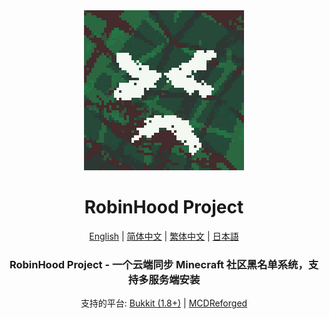 ﻿<!-- readme -->

<div align="center">

<img src="public/logo.png" width="256" height="256">

# RobinHood Project

[English](README-en_US.md) | [简体中文](README-zh_Hans.md) | [繁体中文](README-zh_Hant.md) | [日本語](README-ja_JP.md)

### RobinHood Project - 一个云端同步 Minecraft 社区黑名单系统，支持多服务端安装

支持的平台: [Bukkit (1.8+)](https://github.com/Minecraft-RobinHood-Project/RobinHoodProject-Bukkit) | [MCDReforged](https://github.com/Minecraft-RobinHood-Project/RobinHoodProject-MCDR)
  
</div>
